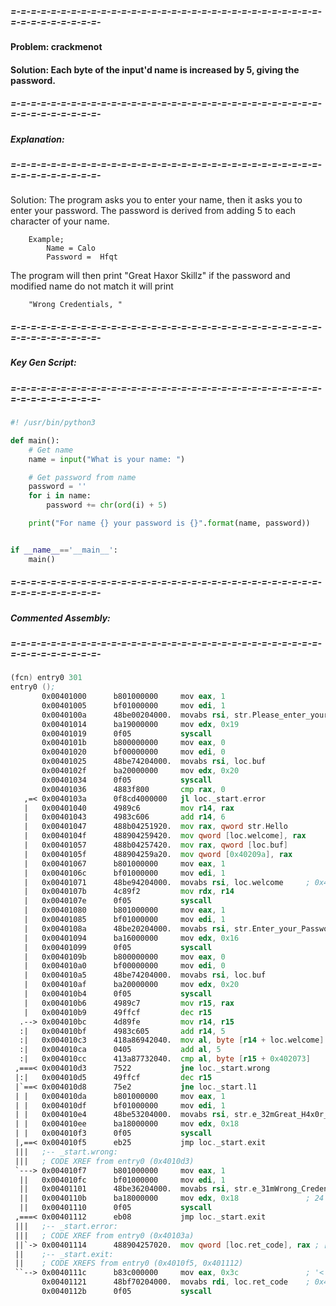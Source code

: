 ##### =-=-=-=-=-=-=-=-=-=-=-=-=-=-=-=-=-=-=-=-=-=-=-=-=-=-=-=-=-=-=-=-=-=-=-=-=-=-=-=-

#### Problem: crackmenot
#### Solution: Each byte of the input'd name is increased by 5, giving the password.

##### =-=-=-=-=-=-=-=-=-=-=-=-=-=-=-=-=-=-=-=-=-=-=-=-=-=-=-=-=-=-=-=-=-=-=-=-=-=-=-=-
##### Explanation:
##### =-=-=-=-=-=-=-=-=-=-=-=-=-=-=-=-=-=-=-=-=-=-=-=-=-=-=-=-=-=-=-=-=-=-=-=-=-=-=-=-


Solution: The program asks you to enter your name, then it asks you to enter your password. The password is derived from adding 5 to each character of your name.

        Example;
            Name = Calo
            Password =  Hfqt

The program will then print "Great Haxor Skillz" if the password and modified name do not match it will print

        "Wrong Credentials, "

##### =-=-=-=-=-=-=-=-=-=-=-=-=-=-=-=-=-=-=-=-=-=-=-=-=-=-=-=-=-=-=-=-=-=-=-=-=-=-=-=-
##### Key Gen Script:
##### =-=-=-=-=-=-=-=-=-=-=-=-=-=-=-=-=-=-=-=-=-=-=-=-=-=-=-=-=-=-=-=-=-=-=-=-=-=-=-=-

``` python
#! /usr/bin/python3

def main():
    # Get name
    name = input("What is your name: ")

    # Get password from name
    password = ''
    for i in name:
        password += chr(ord(i) + 5)

    print("For name {} your password is {}".format(name, password))


if __name__=='__main__':
    main()
```
##### =-=-=-=-=-=-=-=-=-=-=-=-=-=-=-=-=-=-=-=-=-=-=-=-=-=-=-=-=-=-=-=-=-=-=-=-=-=-=-=-
##### Commented Assembly:
##### =-=-=-=-=-=-=-=-=-=-=-=-=-=-=-=-=-=-=-=-=-=-=-=-=-=-=-=-=-=-=-=-=-=-=-=-=-=-=-=-

``` asm
(fcn) entry0 301
entry0 ();
       0x00401000      b801000000     mov eax, 1
       0x00401005      bf01000000     mov edi, 1
       0x0040100a      48be00204000.  movabs rsi, str.Please_enter_your_name:   ; "Please enter your name: "
       0x00401014      ba19000000     mov edx, 0x19                             ; Prints ""Please enter your name: "
       0x00401019      0f05           syscall
       0x0040101b      b800000000     mov eax, 0
       0x00401020      bf00000000     mov edi, 0
       0x00401025      48be74204000.  movabs rsi, loc.buf
       0x0040102f      ba20000000     mov edx, 0x20
       0x00401034      0f05           syscall                                   ; Takes input of name stores it in loc.buf
       0x00401036      4883f800       cmp rax, 0
   ,=< 0x0040103a      0f8cd4000000   jl loc._start.error                       ; Makes sure that a name was given
   |   0x00401040      4989c6         mov r14, rax
   |   0x00401043      4983c606       add r14, 6
   |   0x00401047      488b04251920.  mov rax, qword str.Hello                  ; moves Hello into rax
   |   0x0040104f      488904259420.  mov qword [loc.welcome], rax              ; moves Hello into loc.welcome
   |   0x00401057      488b04257420.  mov rax, qword [loc.buf]                  ; moves name into rax
   |   0x0040105f      488904259a20.  mov qword [0x40209a], rax                 ; moves name into an offset of loc.welcome
   |   0x00401067      b801000000     mov eax, 1
   |   0x0040106c      bf01000000     mov edi, 1
   |   0x00401071      48be94204000.  movabs rsi, loc.welcome     ; 0x402094
   |   0x0040107b      4c89f2         mov rdx, r14
   |   0x0040107e      0f05           syscall                                   ; Prints "Hello Name"
   |   0x00401080      b801000000     mov eax, 1
   |   0x00401085      bf01000000     mov edi, 1
   |   0x0040108a      48be20204000.  movabs rsi, str.Enter_your_Password:      ; "Enter your Password: "
   |   0x00401094      ba16000000     mov edx, 0x16
   |   0x00401099      0f05           syscall                                   ; Prints "Enter your Password: "
   |   0x0040109b      b800000000     mov eax, 0
   |   0x004010a0      bf00000000     mov edi, 0
   |   0x004010a5      48be74204000.  movabs rsi, loc.buf                       ; Moves Name into rsi
   |   0x004010af      ba20000000     mov edx, 0x20
   |   0x004010b4      0f05           syscall                                   ; Takes input of password
   |   0x004010b6      4989c7         mov r15, rax                              ; Moves length of password into r15
   |   0x004010b9      49ffcf         dec r15
  .--> 0x004010bc      4d89fe         mov r14, r15
  :|   0x004010bf      4983c605       add r14, 5
  :|   0x004010c3      418a86942040.  mov al, byte [r14 + loc.welcome]          ; Moves a byte of the loc.welcome buffer into al
  :|   0x004010ca      0405           add al, 5                                 ; adds 5 to it ('C' becomes 'H')
  :|   0x004010cc      413a87732040.  cmp al, byte [r15 + 0x402073]             ; Compares it to the password
 ,===< 0x004010d3      7522           jne loc._start.wrong                      ; Branches to error and return if not equal
 |:|   0x004010d5      49ffcf         dec r15                                   ; Continues for length of password
 |`==< 0x004010d8      75e2           jne loc._start.l1
 | |   0x004010da      b801000000     mov eax, 1
 | |   0x004010df      bf01000000     mov edi, 1
 | |   0x004010e4      48be53204000.  movabs rsi, str.e_32mGreat_H4x0r_Skillz   ; If password and name matches then it prints "Great H4x0r Skillz!"
 | |   0x004010ee      ba18000000     mov edx, 0x18
 | |   0x004010f3      0f05           syscall
 |,==< 0x004010f5      eb25           jmp loc._start.exit                       ; and exits
 |||   ;-- _start.wrong:
 |||   ; CODE XREF from entry0 (0x4010d3)
 `---> 0x004010f7      b801000000     mov eax, 1
  ||   0x004010fc      bf01000000     mov edi, 1
  ||   0x00401101      48be36204000.  movabs rsi, str.e_31mWrong_Credentials    ; If wrong it prints "Wrong Credentials, "
  ||   0x0040110b      ba18000000     mov edx, 0x18               ; 24
  ||   0x00401110      0f05           syscall
 ,===< 0x00401112      eb08           jmp loc._start.exit                       ; and exits
 |||   ;-- _start.error:
 |||   ; CODE XREF from entry0 (0x40103a)
 ||`-> 0x00401114      488904257020.  mov qword [loc.ret_code], rax ; [0x402070:8]=0
 ||    ;-- _start.exit:
 ||    ; CODE XREFS from entry0 (0x4010f5, 0x401112)
 ``--> 0x0040111c      b83c000000     mov eax, 0x3c               ; '<' ; 60
       0x00401121      48bf70204000.  movabs rdi, loc.ret_code    ; 0x402070
       0x0040112b      0f05           syscall
```
